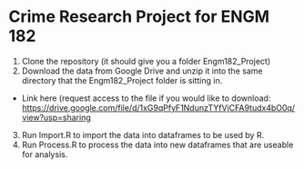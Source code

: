 # Crime Research Project for ENGM 182

1. Clone the repository (it should give you a folder Engm182_Project)
2. Download the data from Google Drive and unzip it into the same directory that the Engm182_Project folder is sitting in.
* Link here (request access to the file if you would like to download: https://drive.google.com/file/d/1xG9qPfyF1NdunzTYfVjCFA9tudx4bO0q/view?usp=sharing
3. Run Import.R to import the data into dataframes to be used by R.
4. Run Process.R to process the data into new dataframes that are useable for analysis.
